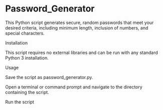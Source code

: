 # Password_Generator

This Python script generates secure, random passwords that meet your desired criteria, including minimum length, inclusion of numbers, and special characters.

Installation

This script requires no external libraries and can be run with any standard Python 3 installation.

Usage

Save the script as password_generator.py.

Open a terminal or command prompt and navigate to the directory containing the script.

Run the script
